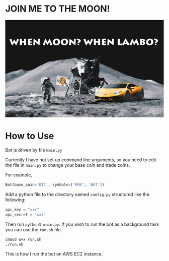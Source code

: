# JOIN ME TO THE MOON!
![alt text](assets/moon.jpg)


# How to Use
Bot is driven by file `main.py`

Currently I have not set up command line arguments, so you need to edit the file in `main.py` to change your base coin and trade coins.

For example, 
```python
Bot(base_coin='BTC', symbols=['PHX', 'BAT'])
```

Add a python file to the directory named `config.py` structured like the following:

```python
api_key = "xxx"
api_secret = "xxx"
```

Then run `python3 main.py`. If you wish to run the bot as a background task you can use the `run.sh` file.
```
chmod u+x run.sh
./run.sh
```
This is how I run the bot on AWS EC2 instance.
